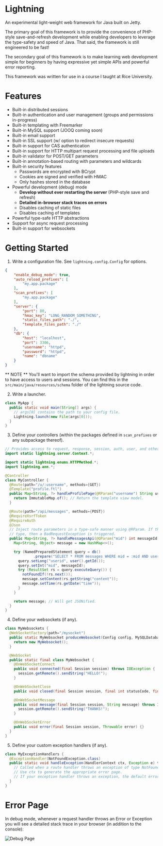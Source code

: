 # Lightning

An experimental light-weight web framework for Java built on Jetty.

The primary goal of this framework is to provide the convenience of PHP-style save-and-refresh development while enabling developers to leverage the type-safety and speed of Java. That said, the framework is still engineered to be fast!

The secondary goal of this framework is to make learning web development simple for beginners by having expressive yet simple APIs and powerful error reporting.

This framework was written for use in a course I taught at Rice University.

# Features

  - Built-in distributed sessions
  - Built-in authentication and user management (groups and permissions in-progress)
  - Built-in templating with Freemarker
  - Built-in MySQL support (JOOQ coming soon)
  - Built-in email support
  - Built-in SSL support (w/ option to redirect insecure requests)
  - Built-in support for CAS authentication
  - Built-in support for HTTP multipart request processing and file uploads
  - Built-in validator for POST/GET parameters
  - Built-in annotation-based routing with parameters and wildcards
  - Built-in security features
    - Passwords are encrypted with BCrypt
    - Cookies are signed and verified with HMAC
    - Only hashes stored in the database
  - Powerful development (debug) mode
    - **Develop without ever restarting the server** (PHP-style save and refresh)
    - **Detailed in-browser stack traces on errors**
    - Disables caching of static files
    - Disables caching of templates
  - Powerful type-safe HTTP abstractions
  - Support for async request processing
  - Built-in support for websockets

# Getting Started

1. Write a configuration file. See `lightning.config.Config` for options.

```json
{
    "enable_debug_mode": true,
    "auto_reload_prefixes": [
        "my.app.package"
    ],
    "scan_prefixes": [
        "my.app.package"
    ],
    "server": {
        "port": 80,
        "hmac_key": "LONG_RANDOM_SOMETHING",
        "static_files_path": "./",
        "template_files_path": "./"
    },
    "db": {
        "host": "localhost",
        "port": 3306,
        "username": "httpd",
        "password": "httpd",
        "name": "dbname"
    }
}
```

** NOTE ** You'll want to import the schema provided by lightning in order to have access to users and sessions. You can find this in the `src/main/java/resources/schema` folder of the lightning source code.

2. Write a launcher.

```java
class MyApp {
  public static void main(String[] args) {
    // args[0] contains the path to your config file.
    Lightning.launch(new File(args[0]));
  }
}
```

3. Define your controllers (within the packages defined in `scan_prefixes` or any subpackage thereof).

```java
// Provides access to request, response, session, auth, user, and other helpers.
import static lightning.server.Context.*;

import static lightning.enums.HTTPMethod.*;
import lightning.ann.*;

@Controller
class MyController {
  @Route(path="/u/:username", methods={GET})
  @Template("profile.ftl")
  public Map<String, ?> handleProfilePage(@RParam("username") String username) throws Exception {
    return ImmutableMap.of(); // Return the template view model.
  }

  @Route(path="/api/messages", methods={POST})
  @RequireXsrfToken
  @RequireAuth
  @Json
  // Inject route parameters in a type-safe manner using @RParam. If the user provides the wrong
  // type, then a BadRequestException is triggered.
  public Map<String, ?> handleMessagesApi(@QParam("mid") int messageId) throws Exception {
    Map<String, Object> message = new HashMap<>();

    try (NamedPreparedStatement query = db()
             .prepare("SELECT * FROM messages WHERE mid = :mid AND userid = :userid;")) {
      query.setLong("userid", user().getId());
      query.setInt("mid", messageId);
      try (ResultSet rs = query.executeQuery()) {
        notFoundIf(!rs.next());
        message.setContent(rs.getString("content"));
        message.setTime(rs.getDate("time"));
      }
    }

    return message; // Will get JSONified.
  }
}
```

4. Define your websockets (if any).

```java
class MyWebsockets {
  @WebSocketFactory(path="/mysocket")
  public static MyWebsocket produceWebsocket(Config config, MySQLDatabaseProvider db) {
    return new MyWebsocket();
  }

  @WebSocket
  public static final class MyWebsocket {
    @OnWebSocketConnect
    public void connected(final Session session) throws IOException {
      session.getRemote().sendString("HELLO!");
    }

    @OnWebSocketClose
    public void closed(final Session session, final int statusCode, final String reason) {}

    @OnWebSocketMessage
    public void message(final Session session, String message) throws IOException {
      session.getRemote().sendString("THANKS!");
    }

    @OnWebSocketError
    public void error(final Session session, Throwable error) {}
  }
}
```

5. Define your custom exception handlers (if any).

```java
class MyExceptionHandlers {
  @ExceptionHandler(NotFoundException.class)
  public static void handleException(HandlerContext ctx, Exception e) throws Exception {
    // Called when a route handler throws an exception of type NotFoundException.class.
    // Use ctx to generate the appropriate error page.
    // If your exception handler throws an exception, the default error page will be shown instead.
  }
}
```

# Error Page

In debug mode, whenever a request handler throws an Error or Exception you will see a detailed stack trace in your browser (in addition to the console):

![Debug Page](https://cloud.githubusercontent.com/assets/3498024/14005744/3fa323ba-f134-11e5-9f72-00da49a46ab7.png "Debug Page")


